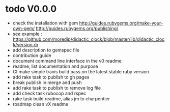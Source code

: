 # todo V0.0.0

- check the installation with gem http://guides.rubygems.org/make-your-own-gem/  http://guides.rubygems.org/publishing/
- see example : https://github.com/moredip/didactic_clock/blob/master/lib/didactic_clock/version.rb
- add description to gemspec file
- contribution guide
- document command line interface in the v0 readme
- readme, list documentation and purpose
- CI make simple travis build pass on the latest stable ruby version
- add rake task to publish to gh pages
- break publish in merge and push
- add rake task to publish to remove log file
- add check task rubocop and rspec
- rake task build readme, alias jm to charpentier
- roadmap clean vX readme
